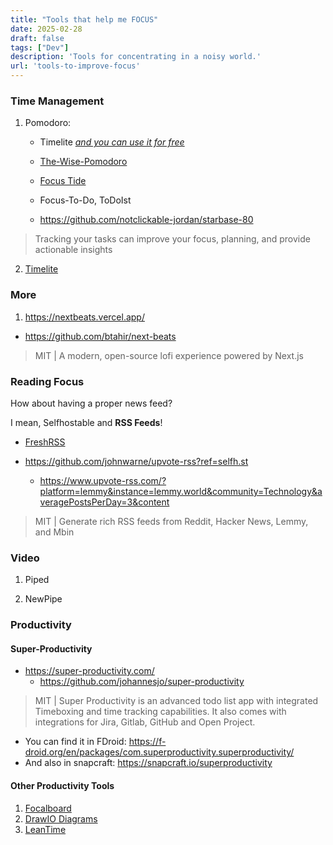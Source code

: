 ```yaml
---
title: "Tools that help me FOCUS"
date: 2025-02-28
draft: false
tags: ["Dev"]
description: 'Tools for concentrating in a noisy world.'
url: 'tools-to-improve-focus'
---
```


### Time Management

1. Pomodoro:
    * Timelite [*and you can use it for free*](https://fossengineer.com/selfhosting-timelite-free-tracking-tool-with-docker/)
    * [The-Wise-Pomodoro](https://the-wise-pomodoro.firebaseapp.com/)
    * [Focus Tide](https://focustide.app/)
    * Focus-To-Do, ToDoIst

    * https://github.com/notclickable-jordan/starbase-80

> Tracking your tasks can improve your focus, planning, and provide actionable insights

2. [Timelite](https://fossengineer.com/selfhosting-timelite-with-docker/)

### More

1. https://nextbeats.vercel.app/

* https://github.com/btahir/next-beats

> MIT | A modern, open-source lofi experience powered by Next.js

### Reading Focus

How about having a proper news feed?

I mean, Selfhostable and **RSS Feeds**!

* [FreshRSS](https://fossengineer.com/freshrss-docker-setup/)

* https://github.com/johnwarne/upvote-rss?ref=selfh.st
    * https://www.upvote-rss.com/?platform=lemmy&instance=lemmy.world&community=Technology&averagePostsPerDay=3&content

> MIT | Generate rich RSS feeds from Reddit, Hacker News, Lemmy, and Mbin

### Video

1. Piped

2. NewPipe

### Productivity

#### Super-Productivity

* https://super-productivity.com/
    * https://github.com/johannesjo/super-productivity

>  MIT | Super Productivity is an advanced todo list app with integrated Timeboxing and time tracking capabilities. It also comes with integrations for Jira, Gitlab, GitHub and Open Project. 

* You can find it in FDroid: https://f-droid.org/en/packages/com.superproductivity.superproductivity/
* And also in snapcraft: https://snapcraft.io/superproductivity

#### Other Productivity Tools

1. [Focalboard](https://fossengineer.com/focalboard-docker) 
2. [DrawIO Diagrams](https://fossengineer.com//selfhosting-drawio-with-docker)
3. [LeanTime](https://fossengineer.com/selfhosting-Leantime-docker)